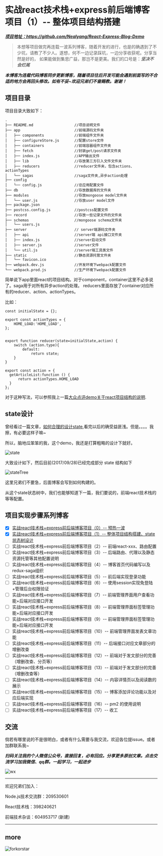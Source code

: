 # 实战react技术栈+express前后端博客项目（1）-- 整体项目结构搭建

***[项目地址：](https://github.com/Nealyang/React-Express-Blog-Demo)https://github.com/Nealyang/React-Express-Blog-Demo***


> 本想等项目做完再连载一波系列博客，随着开发的进行，也是的确遇到了不少坑，请教了不少人。遂想，何不一边记录踩坑，一边分享收获呢。分享当然是好的，
如果能做到集思广益，那岂不是更美。我们的口号是：***坚决不会烂尾***

***本博客为连载代码博客同步更新博客，随着项目往后开发可能会遇到前面写的不合适的地方会再回头修改。如有不妥~欢迎兄弟们不啬赐教。谢谢！***

## 项目目录

项目目录大致如下：

```
.
├── README.md                   //项目说明文件
├── app                         //前端源码文件夹
│   ├── components              //前端组件文件夹
│   ├── configureStore.js       //配置store文件
│   ├── containers              //前端容器组件文件夹
│   ├── fetch                   //封装get/post请求文件夹
│   ├── index.js                //APP输出文件
│   ├── lib                     //存放第三方引入文件文件夹
│   ├── reducers                //reducer文件夹，包含actions、actionTypes
│   └── sagas                   //saga文件夹,异步action处理
├── config                      
│   └── config.js               //总应用配置文件
├── db                          //存放数据库的文件夹
├── modules                     //存放mongoose model文件夹
│   └── user.js                 //存放user model文件
├── package.json
├── postcss.config.js           //postcss配置文件
├── record                      //存放一些记录文件的文件夹
├── schemas                     //mongoose schema文件夹
│   └── users.js
├── server                      // server端源码文件夹
│   ├── api                     //server端 api接口文件夹
│   ├── index.js                //server启动文件
│   ├── server.js               //server文件
│   └── util.js                 //server端工具类文件
├── static                      //静态资源托管文件夹
│   └── favicon.ico
├── webpack.dev.js              //开发环境下webpack配置文件
└── webpack.prod.js             //生产环境下webpack配置文件
```

简单说下app里面react的项目结构。对于component，container这里不必多说了。saga用于对所有异步action的处理。
reducers里面存放了container对应所有的reducer、action、actionTypes。

比如：

    const initialState = {};
    
    export const actionTypes = {
        HOME_LOAD:'HOME_LOAD',
    };
    
    
    export function reducer(state=initialState,action) {
        switch (action.type){
            default:
                return state;
        }
    }
    
    export const action = {
      getArticleList:function () {
          return actionTypes.HOME_LOAD
      }
    };
    
对于这种写法，可以参照我上一篇[大众点评demo关于react项目结构的说明](https://github.com/Nealyang/React-Fullstack-Dianping-Demo/blob/master/docs/react%E6%8A%80%E6%9C%AF%E6%A0%88%E9%A1%B9%E7%9B%AE%E7%BB%93%E6%9E%84%E6%8E%A2%E7%A9%B6.md).

## state设计

曾经看过一篇文章，[如何合理的设计state](http://www.jianshu.com/p/085c426ee61e),看完以后的确受益匪浅。但是。。。。我擦，有必要这样子嘛~

所以，脑地瓜笨笨的我，这个demo，我还是打算粗略的设计下就好。

![state](../state.jpeg)

大致设计如下，然后目前(2017/09/28)已经完成部分 state 结构如下

![stateTree](../stateTree.png)

这里兄弟们不要急，后面博客会写到如何构建的。

从这个state状态树中，我们也能够知道下一篇，我们要说的，前端react技术栈的等等配置。

## 项目实现步骤系列博客

- [x] [实战react技术栈+express前后端博客项目（0）-- 预热一波](./00_预热一波.md)
- [x] [实战react技术栈+express前后端博客项目（1）-- 整体项目结构搭建、state状态树设计](./01_整体项目结构搭建、state状态树设计.md)
- [ ] 实战react技术栈+express前后端博客项目（2）-- 前端react-xxx、路由配置
- [ ] 实战react技术栈+express前后端博客项目（3）-- 后端路由、代理以及静态资源托管等其他配置说明
- [ ] 实战react技术栈+express前后端博客项目（4）-- 博客首页代码编写以及redux-saga组织
- [ ] 实战react技术栈+express前后端博客项目（5）-- 前后端实现登录功能
- [ ] 实战react技术栈+express前后端博客项目（6）-- 使用session实现免登陆+管理后台权限验证
- [ ] 实战react技术栈+express前后端博客项目（7）-- 前端管理界面用户查看功能+后端对应接口开发
- [ ] 实战react技术栈+express前后端博客项目（8）-- 前端管理界面标签管理功能+后端对应接口开发
- [ ] 实战react技术栈+express前后端博客项目（9）-- 前端管理界面标签管理功能+后端对应接口开发
- [ ] 实战react技术栈+express前后端博客项目（10）-- 前端管理界面发表文章功能
- [ ] 实战react技术栈+express前后端博客项目（11）-- 后端接口对应文章部分的增删改查
- [ ] 实战react技术栈+express前后端博客项目（12）-- 前端对于发文部分的完善（增删改查、分页等）
- [ ] 实战react技术栈+express前后端博客项目（13）-- 前端对于发文部分的完善（增删改查等）
- [ ] 实战react技术栈+express前后端博客项目（14）-- 内容详情页以及阅读数的展示
- [ ] 实战react技术栈+express前后端博客项目（15）-- 博客添加评论功能以及对应后端实现
- [ ] 实战react技术栈+express前后端博客项目（16）-- pm2 的使用说明
- [ ] 实战react技术栈+express前后端博客项目（17）-- 收工

## 交流

倘若有哪里说的不是很明白，或者有什么需要与我交流，欢迎各位提issue。或者加群联系我~

***扫码关注我的个人微信公众号，直接回复，必有回应。分享更多原创文章。点击交流学习加我微信、qq群。一起学习，一起进步***

![wx](../wx.jpg)

---

欢迎兄弟们加入：

Node.js技术交流群：209530601 

React技术栈：398240621

前端技术杂谈：604953717 (新建)

---

## more

![forkorstar](../forkStar.png)




